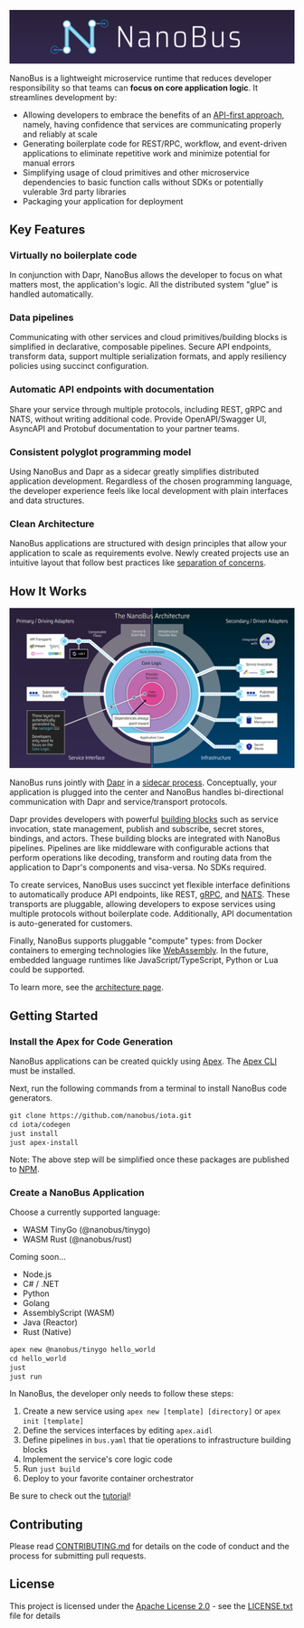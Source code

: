 ![NanoBus Logo](docs/images/nanobus-logo.svg)

NanoBus is a lightweight microservice runtime that reduces developer responsibility so that teams can **focus on core application logic**. It streamlines development by:

* Allowing developers to embrace the benefits of an [API-first approach](https://swagger.io/resources/articles/adopting-an-api-first-approach/), namely, having confidence that services are communicating properly and reliably at scale
* Generating boilerplate code for REST/RPC, workflow, and event-driven applications to eliminate repetitive work and minimize potential for manual errors
* Simplifying usage of cloud primitives and other microservice dependencies to basic function calls without SDKs or potentially vulerable 3rd party libraries
* Packaging your application for deployment

<!--
NanoBus is a lightweight microservice runtime layer that simplifies your application's core logic by moving infrastructure concerns to composable pipelines. The primary goal of NanoBus is to codify best practices so developers can **focus on business outcomes, not boilerplate code**.
-->

## Key Features

### Virtually no boilerplate code

In conjunction with Dapr, NanoBus allows the developer to focus on what matters most, the application's logic. All the distributed system "glue" is handled automatically.

### Data pipelines

Communicating with other services and cloud primitives/building blocks is simplified in declarative, composable pipelines. Secure API endpoints, transform data, support multiple serialization formats, and apply resiliency policies using succinct configuration.

### Automatic API endpoints with documentation

Share your service through multiple protocols, including REST, gRPC and NATS, without writing additional code. Provide OpenAPI/Swagger UI, AsyncAPI and Protobuf documentation to your partner teams.

### Consistent polyglot programming model

Using NanoBus and Dapr as a sidecar greatly simplifies distributed application development. Regardless of the chosen programming language, the developer experience feels like local development with plain interfaces and data structures.

### Clean Architecture

NanoBus applications are structured with design principles that allow your application to scale as requirements evolve. Newly created projects use an intuitive layout that follow best practices like [separation of concerns](https://en.wikipedia.org/wiki/Separation_of_concerns).

## How It Works

![NanoBus Architecture](docs/images/architecture.svg)

NanoBus runs jointly with [Dapr](https://dapr.io) in a [sidecar process](https://docs.microsoft.com/en-us/azure/architecture/patterns/sidecar). Conceptually, your application is plugged into the center and NanoBus handles bi-directional communication with Dapr and service/transport protocols.

Dapr provides developers with powerful [building blocks](https://docs.dapr.io/developing-applications/building-blocks/) such as service invocation, state management, publish and subscribe, secret stores, bindings, and actors. These building blocks are integrated with NanoBus pipelines. Pipelines are like middleware with configurable actions that perform operations like decoding, transform and routing data from the application to Dapr's components and visa-versa. No SDKs required.

To create services, NanoBus uses succinct yet flexible interface definitions to automatically produce API endpoints, like REST, [gRPC](https://grpc.io), and [NATS](https://nats.io). These transports are pluggable, allowing developers to expose services using multiple protocols without boilerplate code. Additionally, API documentation is auto-generated for customers.

Finally, NanoBus supports pluggable "compute" types: from Docker containers to emerging technologies
like [WebAssembly](https://webassembly.org). In the future, embedded language runtimes like JavaScript/TypeScript, Python or Lua could be supported.

To learn more, see the [architecture page](/docs/architecture.md).

## Getting Started

### Install the Apex for Code Generation

NanoBus applications can be created quickly using [Apex](https://apexlang.io). The [Apex CLI](https://apexlang.io/docs/getting-started#cli) must be installed.

Next, run the following commands from a terminal to install NanoBus code generators.

```cli
git clone https://github.com/nanobus/iota.git
cd iota/codegen
just install
just apex-install
```

Note: The above step will be simplified once these packages are published to [NPM](https://www.npmjs.com).

### Create a NanoBus Application

Choose a currently supported language:

* WASM TinyGo (@nanobus/tinygo)
* WASM Rust (@nanobus/rust)

Coming soon...

* Node.js
* C# / .NET
* Python
* Golang
* AssemblyScript (WASM)
* Java (Reactor)
* Rust (Native)

```shell
apex new @nanobus/tinygo hello_world
cd hello_world
just
just run
```

In NanoBus, the developer only needs to follow these steps:

1. Create a new service using `apex new [template] [directory]` or `apex init [template]`
2. Define the services interfaces by editing `apex.aidl`
3. Define pipelines in `bus.yaml` that tie operations to infrastructure building blocks
4. Implement the service's core logic code
5. Run `just build`
6. Deploy to your favorite container orchestrator

Be sure to check out the [tutorial](example/README.md)!

## Contributing

Please read [CONTRIBUTING.md](CONTRIBUTING.md) for details on the code of conduct and the process for submitting pull requests.

## License

This project is licensed under the [Apache License 2.0](https://choosealicense.com/licenses/apache-2.0/) - see the [LICENSE.txt](LICENSE.txt) file for details

